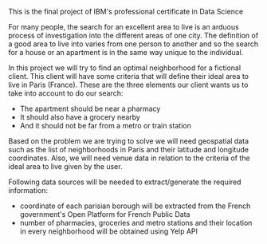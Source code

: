 This is the final project of IBM's professional certificate in Data Science

For many people, the search for an excellent area to live is an arduous process of investigation into the different areas of one city. The definition of a good area to live into varies from one person to another and so the search for a house or an apartment is in the same way unique to the individual.

In this project we will try to find an optimal neighborhood for a fictional client. This client will have some criteria that will define their ideal area to live in Paris (France). These are the three elements our client wants us to take into account to do our search:

* The apartment should be near a pharmacy
* It should also have a grocery nearby
* And it should not be far from a metro or train station

Based on the problem we are trying to solve we will need geospatial data such as the list of neighborhoods in Paris and their latitude and longitude coordinates. Also, we will need venue data in relation to the criteria of the ideal area to live given by the user.

Following data sources will be needed to extract/generate the required information:

* coordinate of each parisian borough will be extracted from the French government's Open Platform for French Public Data
* number of pharmacies, groceries and metro stations and their location in every neighborhood will be obtained using Yelp API


